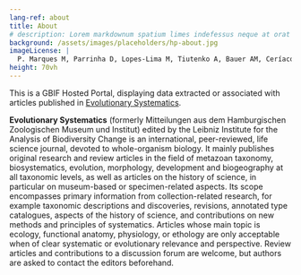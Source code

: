 ```yaml
---
lang-ref: about
title: About
# description: Lorem markdownum spatium limes indefessus neque at orat aestuat
background: /assets/images/placeholders/hp-about.jpg
imageLicense: |
  P. Marques M, Parrinha D, Lopes-Lima M, Tiutenko A, Bauer AM, Ceríaco LMP (2024) A treasure trove of endemics: two new species of snake-eyed skinks of the genus _Panaspis_ Cope, 1868 (Squamata, Scincidae) from the Serra da Neve Inselberg, southwestern Angola. Evolutionary Systematics 8(2): 167-182. [https://doi.org/10.3897/evolsyst.8.121103](https://doi.org/10.3897/evolsyst.8.121103)
height: 70vh
---
```


This is а GBIF Hosted Portal, displaying data extracted or associated with articles published in [Evolutionary Systematics](https://evolsyst.pensoft.net/).

**Evolutionary Systematics** (formerly Mitteilungen aus dem Hamburgischen Zoologischen Museum und Institut) edited by the Leibniz Institute for the Analysis of Biodiversity Change is an international, peer-reviewed, life science journal, devoted to whole-organism biology. It mainly publishes original research and review articles in the field of metazoan taxonomy, biosystematics, evolution, morphology, development and biogeography at all taxonomic levels, ​as well as articles on the history of science, in particular on museum-based or specimen-related aspects. Its scope encompasses primary information from collection-related research, for example taxonomic descriptions and discoveries, revisions, annotated type catalogues, aspects of the history of science, and contributions on new methods and principles of systematics. Articles whose main topic is ecology, functional anatomy, physiology, or ethology are only acceptable when of clear systematic or evolutionary relevance and perspective. Review articles and contributions to a discussion forum are welcome, but authors are asked to contact the editors beforehand.